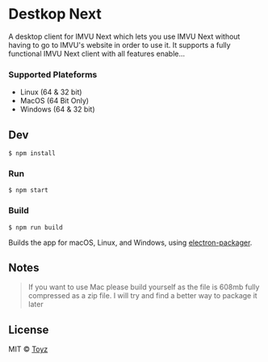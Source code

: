 # Destkop Next

A desktop client for IMVU Next which lets you use IMVU Next without having to go to IMVU's website in order to use it. It supports a fully functional IMVU Next client with all features enable...

### Supported Plateforms
- Linux (64 & 32 bit)
- MacOS (64 Bit Only)
- Windows (64 & 32 bit)


## Dev

```
$ npm install
```

### Run

```
$ npm start
```

### Build

```
$ npm run build
```

Builds the app for macOS, Linux, and Windows, using [electron-packager](https://github.com/electron-userland/electron-packager).


## Notes
> If you want to use Mac please build yourself as the file is 608mb fully compressed as a zip file. I will try and find a better way to package it later


## License

MIT © [Toyz](https://badgedirectory.com)
